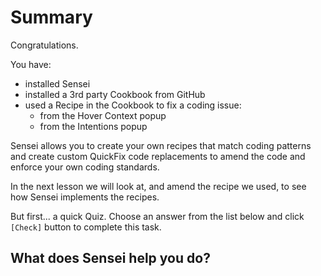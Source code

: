 # Summary

Congratulations.

You have:

- installed Sensei
- installed a 3rd party Cookbook from GitHub
- used a Recipe in the Cookbook to fix a coding issue:
   - from the Hover Context popup
   - from the Intentions popup
    
  
Sensei allows you to create your own recipes that match coding patterns and create custom QuickFix code replacements to amend the code and enforce your own coding standards.

In the next lesson we will look at, and amend the recipe we used, to see how Sensei implements the recipes.

But first... a quick Quiz. Choose an answer from the list below and click `[Check]` button to complete this task.

## What does Sensei help you do?
    
